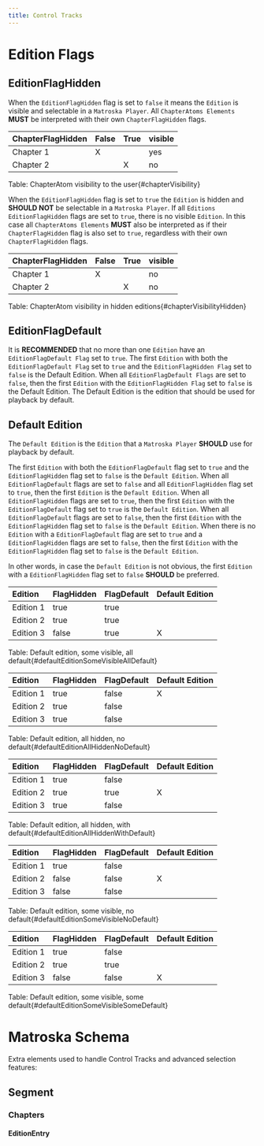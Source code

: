 ```yaml
---
title: Control Tracks
---
```

# Edition Flags

## EditionFlagHidden

When the `EditionFlagHidden` flag is set to `false` it means the `Edition` is visible and selectable
in a `Matroska Player`.
All `ChapterAtoms Elements` **MUST** be interpreted with their own `ChapterFlagHidden` flags.

ChapterFlagHidden | False | True | visible
:-----------------|:------|:-----|:-------
Chapter 1         |   X   |      | yes
Chapter 2         |       | X    | no
Table: ChapterAtom visibility to the user{#chapterVisibility}

When the `EditionFlagHidden` flag is set to `true` the `Edition` is hidden and **SHOULD NOT** be
selectable in a `Matroska Player`.
If all `Editions` `EditionFlagHidden` flags are set to `true`, there is no visible `Edition`.
In this case all `ChapterAtoms Elements` **MUST** also be interpreted as if their `ChapterFlagHidden`
flag is also set to `true`, regardless with their own `ChapterFlagHidden` flags.

ChapterFlagHidden | False | True | visible
:-----------------|:------|:-----|:-------
Chapter 1         |   X   |      | no
Chapter 2         |       | X    | no
Table: ChapterAtom visibility in hidden editions{#chapterVisibilityHidden}

## EditionFlagDefault

It is **RECOMMENDED** that no more than one `Edition` have an `EditionFlagDefault Flag`
set to `true`. The first `Edition` with both the `EditionFlagDefault Flag` set to `true`
and the `EditionFlagHidden Flag` set to `false` is the Default Edition. When all
`EditionFlagDefault Flags` are set to `false`, then the first `Edition` with the
`EditionFlagHidden Flag` set to `false` is the Default Edition. The Default Edition
is the edition that should be used for playback by default.


## Default Edition

The `Default Edition` is the `Edition` that a `Matroska Player` **SHOULD** use for playback by default.

The first `Edition` with both the `EditionFlagDefault` flag set to `true` and the `EditionFlagHidden`
flag set to `false` is the `Default Edition`.
When all `EditionFlagDefault` flags are set to `false` and all `EditionFlagHidden` flag set to `true`,
then the first `Edition` is the `Default Edition`.
When all `EditionFlagHidden` flags are set to `true`, then the first `Edition` with the
`EditionFlagDefault` flag set to `true` is the `Default Edition`.
When all `EditionFlagDefault` flags are set to `false`, then the first `Edition` with the
`EditionFlagHidden` flag set to `false` is the `Default Edition`.
When there is no `Edition` with a `EditionFlagDefault` flag are set to `true` and a
`EditionFlagHidden` flags are set to `false`, then the first `Edition` with the `EditionFlagHidden`
flag set to `false` is the `Default Edition`.

In other words, in case the `Default Edition` is not obvious, the first `Edition` with a
`EditionFlagHidden` flag set to `false` **SHOULD** be preferred.

Edition   | FlagHidden | FlagDefault | Default Edition
:---------|:-----------|:------------|:---------------
Edition 1 | true       | true        |
Edition 2 | true       | true        |
Edition 3 | false      | true        | X
Table: Default edition, some visible, all default{#defaultEditionSomeVisibleAllDefault}

Edition   | FlagHidden | FlagDefault | Default Edition
:---------|:-----------|:------------|:---------------
Edition 1 | true       | false       | X
Edition 2 | true       | false       |
Edition 3 | true       | false       |
Table: Default edition, all hidden, no default{#defaultEditionAllHiddenNoDefault}

Edition   | FlagHidden | FlagDefault | Default Edition
:---------|:-----------|:------------|:---------------
Edition 1 | true       | false       |
Edition 2 | true       | true        | X
Edition 3 | true       | false       |
Table: Default edition, all hidden, with default{#defaultEditionAllHiddenWithDefault}

Edition   | FlagHidden | FlagDefault | Default Edition
:---------|:-----------|:------------|:---------------
Edition 1 | true       | false       |
Edition 2 | false      | false       | X
Edition 3 | false      | false       |
Table: Default edition, some visible, no default{#defaultEditionSomeVisibleNoDefault}

Edition   | FlagHidden | FlagDefault | Default Edition
:---------|:-----------|:------------|:---------------
Edition 1 | true       | false       |
Edition 2 | true       | true        |
Edition 3 | false      | false       | X
Table: Default edition, some visible, some default{#defaultEditionSomeVisibleSomeDefault}

# Matroska Schema

Extra elements used to handle Control Tracks and advanced selection features:

## Segment
### Chapters
#### EditionEntry
